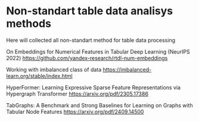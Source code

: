 # Non-standart table data analisys methods

Here will collected all non-standart method for table data processing

On Embeddings for Numerical Features in Tabular Deep Learning (NeurIPS 2022)
https://github.com/yandex-research/rtdl-num-embeddings

Working with imbalanced class of data
https://imbalanced-learn.org/stable/index.html

HyperFormer: Learning Expressive Sparse Feature Representations via Hypergraph Transformer
https://arxiv.org/pdf/2305.17386

TabGraphs: A Benchmark and Strong Baselines for Learning on Graphs with Tabular Node Features
https://arxiv.org/pdf/2409.14500
